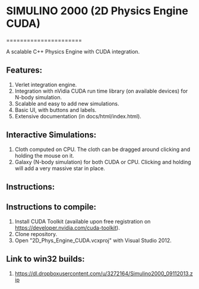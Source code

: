 # SIMULINO 2000 (2D Physics Engine CUDA)
======================

A scalable C++ Physics Engine with CUDA integration.

## Features:
1. Verlet integration engine.
1. Integration with nVidia CUDA run time library (on available devices) for N-body simulation.
1. Scalable and easy to add new simulations.
1. Basic UI, with buttons and labels.
1. Extensive documentation (in docs/html/index.html).

## Interactive Simulations:
1. Cloth computed on CPU. The cloth can be dragged around clicking and holding the mouse on it.
1. Galaxy (N-body simulation) for both CUDA or CPU. Clicking and holding will add a very massive star in place.


## Instructions:


## Instructions to compile:
1. Install CUDA Toolkit (available upon free registration on https://developer.nvidia.com/cuda-toolkit).
1. Clone repository.
1. Open "2D_Phys_Engine_CUDA.vcxproj" with Visual Studio 2012.

## Link to win32 builds:
1. https://dl.dropboxusercontent.com/u/3272164/Simulino2000_09112013.zip
